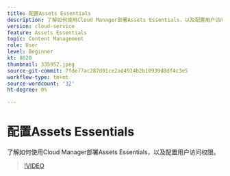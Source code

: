 ```yaml
---
title: 配置Assets Essentials
description: 了解如何使用Cloud Manager部署Assets Essentials，以及配置用户访问权限。
version: cloud-service
feature: Assets Essentials
topic: Content Management
role: User
level: Beginner
kt: 8020
thumbnail: 335952.jpeg
source-git-commit: 7fde77ac287d01ce2ad4924b2b10939d8df4c3e5
workflow-type: tm+mt
source-wordcount: '32'
ht-degree: 0%

---
```


# 配置Assets Essentials

了解如何使用Cloud Manager部署Assets Essentials，以及配置用户访问权限。

>[!VIDEO](https://video.tv.adobe.com/v/335952/?quality=9&learn=on)
